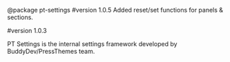 @package pt-settings
#version 1.0.5
Added reset/set functions for panels & sections.

#version 1.0.3

PT Settings is the internal settings framework developed by BuddyDev/PressThemes team.